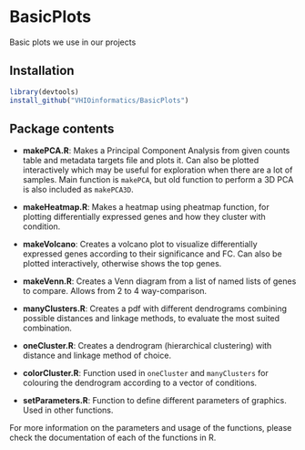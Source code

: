 # BasicPlots
Basic plots we use in our projects

## Installation

```r
library(devtools)
install_github("VHIOinformatics/BasicPlots")
```

## Package contents

* **makePCA.R**: Makes a Principal Component Analysis from given counts table and metadata targets file and plots it. Can also be plotted interactively which may be useful for exploration when there are a lot of samples. Main function is `makePCA`, but old function to perform a 3D PCA is also included as `makePCA3D`.

* **makeHeatmap.R**: Makes a heatmap using pheatmap function, for plotting differentially expressed genes and how they cluster with condition.

* **makeVolcano**: Creates a volcano plot to visualize differentially expressed genes according to their significance and FC. Can also be plotted interactively, otherwise shows the top genes.

* **makeVenn.R**: Creates a Venn diagram from a list of named lists of genes to compare. Allows from 2 to 4 way-comparison.

* **manyClusters.R**: Creates a pdf with different dendrograms combining possible distances and linkage methods, to evaluate the most suited combination.

* **oneCluster.R**: Creates a dendrogram (hierarchical clustering) with distance and linkage method of choice.

* **colorCluster.R**: Function used in `oneCluster` and `manyClusters` for colouring the dendrogram according to a vector of conditions.

* **setParameters.R**: Function to define different parameters of graphics. Used in other functions.

For more information on the parameters and usage of the functions, please check the documentation of each of the functions in R.
